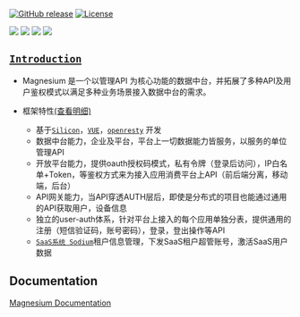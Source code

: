 [![GitHub release](https://img.shields.io/badge/release-1.0.0-28a745.svg)](https://github.com/0nebean/com.alibaba.druid-0nebean.custom/releases)
[![License](https://img.shields.io/badge/license-Apache%202-4EB1BA.svg)](https://www.apache.org/licenses/LICENSE-2.0.html)

![](https://img.shields.io/badge/belong_to-chemical--el-yellowgreen.svg)
![](https://img.shields.io/badge/support-onebean--data-red.svg)
![](https://img.shields.io/badge/dependency-spring--15.20-blue.svg)
![](https://img.shields.io/badge/middleware-mysql-lightgrey.svg)



[`Introduction`](https://0nebean.github.io/Magnesium/)
---
- Magnesium 是一个以管理API 为核心功能的数据中台，并拓展了多种API及用户鉴权模式以满足多种业务场景接入数据中台的需求。


- 框架特性[(查看明细)](https://github.com/0nebean/Magnesium/wiki/%E6%A1%86%E6%9E%B6%E7%89%B9%E6%80%A7)
  - 基于[`Silicon`](https://0nebean.github.io/Silicon/)，[`VUE`](https://cn.vuejs.org/)，[`openresty`](http://openresty.org/cn/) 开发
  - 数据中台能力，企业及平台，平台上一切数据能力皆服务，以服务的单位管理API
  - 开放平台能力，提供oauth授权码模式，私有令牌（登录后访问），IP白名单+Token，等鉴权方式来为接入应用消费平台上API（前后端分离，移动端，后台）
  - API网关能力，当API穿透AUTH层后，即使是分布式的项目也能通过通用的API获取用户，设备信息
  - 独立的user-auth体系，针对平台上接入的每个应用单独分表，提供通用的注册（短信验证码，账号密码），登录，登出操作等API
  - [`SaaS系统 Sodium`](https://0nebean.github.io/Sodium/)租户信息管理，下发SaaS租户超管账号，激活SaaS用户数据
 
Documentation
---
[Magnesium Documentation](https://github.com/0nebean/Magnesium/wiki)

